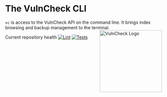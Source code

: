 # The VulnCheck CLI


`vc` is access to the VulnCheck API on the command line.  It brings index browsing and backup management to the terminal.
<img src="https://vulncheck.com/logo.png" align="right" alt="VulnCheck Logo" width="200" />

Current repository health
[![Lint](https://github.com/vulncheck-oss/cli/actions/workflows/lint.yml/badge.svg)](https://github.com/vulncheck-oss/cli/actions/workflows/lint.yml)
[![Tests](https://github.com/vulncheck-oss/cli/actions/workflows/test.yml/badge.svg)](https://github.com/vulncheck-oss/cli/actions/workflows/test.yml)
